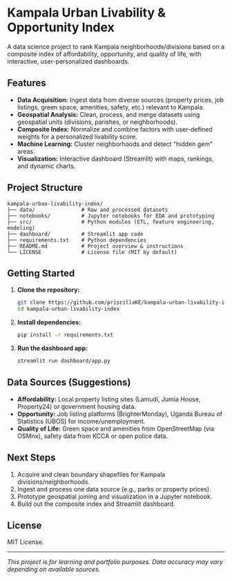 # Kampala Urban Livability & Opportunity Index

A data science project to rank Kampala neighborhoods/divisions based on a composite index of affordability, opportunity, and quality of life, with interactive, user-personalized dashboards.

## Features

- **Data Acquisition:** Ingest data from diverse sources (property prices, job listings, green space, amenities, safety, etc.) relevant to Kampala.
- **Geospatial Analysis:** Clean, process, and merge datasets using geospatial units (divisions, parishes, or neighborhoods).
- **Composite Index:** Normalize and combine factors with user-defined weights for a personalized livability score.
- **Machine Learning:** Cluster neighborhoods and detect "hidden gem" areas.
- **Visualization:** Interactive dashboard (Streamlit) with maps, rankings, and dynamic charts.

## Project Structure

```
kampala-urban-livability-index/
├── data/               # Raw and processed datasets
├── notebooks/          # Jupyter notebooks for EDA and prototyping
├── src/                # Python modules (ETL, feature engineering, modeling)
├── dashboard/          # Streamlit app code
├── requirements.txt    # Python dependencies
├── README.md           # Project overview & instructions
└── LICENSE             # License file (MIT by default)
```

## Getting Started

1. **Clone the repository:**
   ```bash
   git clone https://github.com/priscillaKE/kampala-urban-livability-index.git
   cd kampala-urban-livability-index
   ```

2. **Install dependencies:**
   ```bash
   pip install -r requirements.txt
   ```

3. **Run the dashboard app:**
   ```bash
   streamlit run dashboard/app.py
   ```

## Data Sources (Suggestions)

- **Affordability:** Local property listing sites (Lamudi, Jumia House, Property24) or government housing data.
- **Opportunity:** Job listing platforms (BrighterMonday), Uganda Bureau of Statistics (UBOS) for income/unemployment.
- **Quality of Life:** Green space and amenities from OpenStreetMap (via OSMnx), safety data from KCCA or open police data.

## Next Steps

1. Acquire and clean boundary shapefiles for Kampala divisions/neighborhoods.
2. Ingest and process one data source (e.g., parks or property prices).
3. Prototype geospatial joining and visualization in a Jupyter notebook.
4. Build out the composite index and Streamlit dashboard.

## License

MIT License.

---

*This project is for learning and portfolio purposes. Data accuracy may vary depending on available sources.*